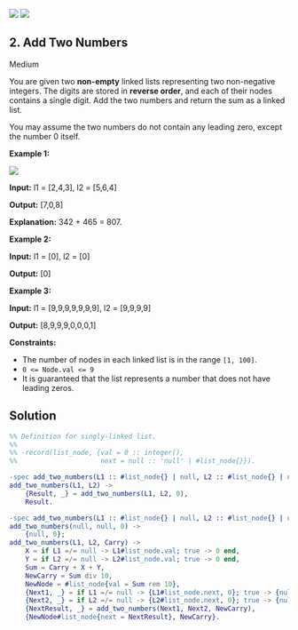 [![](https://img.shields.io/github/stars/LeetCode-in-Erlang/LeetCode-in-Erlang?label=Stars&style=flat-square)](https://github.com/LeetCode-in-Erlang/LeetCode-in-Erlang)
[![](https://img.shields.io/github/forks/LeetCode-in-Erlang/LeetCode-in-Erlang?label=Fork%20me%20on%20GitHub%20&style=flat-square)](https://github.com/LeetCode-in-Erlang/LeetCode-in-Erlang/fork)

## 2\. Add Two Numbers

Medium

You are given two **non-empty** linked lists representing two non-negative integers. The digits are stored in **reverse order**, and each of their nodes contains a single digit. Add the two numbers and return the sum as a linked list.

You may assume the two numbers do not contain any leading zero, except the number 0 itself.

**Example 1:**

![](https://assets.leetcode.com/uploads/2020/10/02/addtwonumber1.jpg)

**Input:** l1 = [2,4,3], l2 = [5,6,4]

**Output:** [7,0,8]

**Explanation:** 342 + 465 = 807. 

**Example 2:**

**Input:** l1 = [0], l2 = [0]

**Output:** [0] 

**Example 3:**

**Input:** l1 = [9,9,9,9,9,9,9], l2 = [9,9,9,9]

**Output:** [8,9,9,9,0,0,0,1] 

**Constraints:**

*   The number of nodes in each linked list is in the range `[1, 100]`.
*   `0 <= Node.val <= 9`
*   It is guaranteed that the list represents a number that does not have leading zeros.

## Solution

```erlang
%% Definition for singly-linked list.
%%
%% -record(list_node, {val = 0 :: integer(),
%%                     next = null :: 'null' | #list_node{}}).

-spec add_two_numbers(L1 :: #list_node{} | null, L2 :: #list_node{} | null) -> #list_node{} | null.
add_two_numbers(L1, L2) ->
    {Result, _} = add_two_numbers(L1, L2, 0),
    Result.

-spec add_two_numbers(L1 :: #list_node{} | null, L2 :: #list_node{} | null, Carry :: integer()) -> {#list_node{} | null, integer()}.
add_two_numbers(null, null, 0) -> 
    {null, 0};
add_two_numbers(L1, L2, Carry) ->
    X = if L1 =/= null -> L1#list_node.val; true -> 0 end,
    Y = if L2 =/= null -> L2#list_node.val; true -> 0 end,
    Sum = Carry + X + Y,
    NewCarry = Sum div 10,
    NewNode = #list_node{val = Sum rem 10},
    {Next1, _} = if L1 =/= null -> {L1#list_node.next, 0}; true -> {null, 0} end,
    {Next2, _} = if L2 =/= null -> {L2#list_node.next, 0}; true -> {null, 0} end,
    {NextResult, _} = add_two_numbers(Next1, Next2, NewCarry),
    {NewNode#list_node{next = NextResult}, NewCarry}.
```